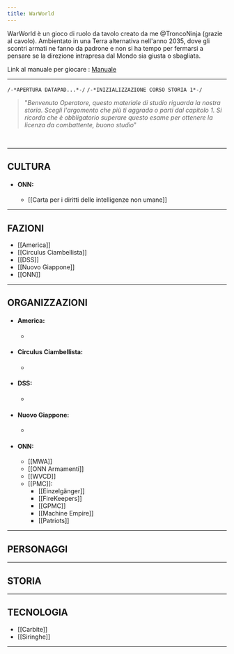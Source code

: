 ```yaml
---
title: WarWorld
---
```

WarWorld è un gioco di ruolo da tavolo creato da me @TroncoNinja (grazie al cavolo). Ambientato in una Terra alternativa nell'anno 2035, dove gli scontri armati ne fanno da padrone e non si ha tempo per fermarsi a pensare se la direzione intrapresa dal Mondo sia giusta o sbagliata.

Link al manuale per giocare : [Manuale](https://docs.google.com/document/d/1fgRGWw8090JlWsBEVaZqVMa-IDWsfLJMi8-7zyH23jI/edit?usp=drivesdk)

---

``/-*APERTURA DATAPAD...*-/``
``/-*INIZIALIZZAZIONE CORSO STORIA 1*-/``

>"*Benvenuto Operatore, questo materiale di studio riguarda la nostra storia. Scegli l'argomento che più ti aggrada o parti dal capitolo 1. Si ricorda che è obbligatorio superare questo esame per ottenere la licenza da combattente, buono studio*"

<br>

---
## CULTURA

- #### ONN:
	- [[Carta per i diritti delle intelligenze non umane]]

 ---

## FAZIONI

- [[America]]
- [[Circulus Ciambellista]]
- [[DSS]]
- [[Nuovo Giappone]]
- [[ONN]]

---

## ORGANIZZAZIONI

- #### America:
	- 

- #### Circulus Ciambellista:
	- 


- #### DSS:
	- 


- #### Nuovo Giappone:
	- 


- #### ONN:
	- [[MWA]]
	- [[ONN Armamenti]]
	- [[WVCD]]
	-  [[PMC]]:
		- [[Einzelgänger]]
		- [[FireKeepers]]
		- [[GPMC]]
		- [[Machine Empire]]
		- [[Patriots]]

---

## PERSONAGGI



---

## STORIA



---

## TECNOLOGIA

- [[Carbite]]
- [[Siringhe]]


---
